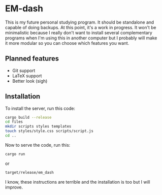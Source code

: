 # EM-dash

This is my future personal studying program. It should be standalone and capable
of doing backups. At this point, it's a work in progress. It won't be
minimalistic because I really don't want to install several complementary
programs when I'm using this in another computer but I probably will make it
more modular so you can choose which features you want.


## Planned features

- Git support
- LaTeX support
- Better look (sigh)

## Installation

To install the server, run this code:

``` sh
cargo build --release
cd files
mkdir scripts styles templates
touch styles/style.css scripts/script.js
cd ..
```

Now to serve the code, run this:

```sh
cargo run
```

or 

```sh
target/release/em_dash
```

I know, these instructions are terrible and the installation is too but I will improve.
